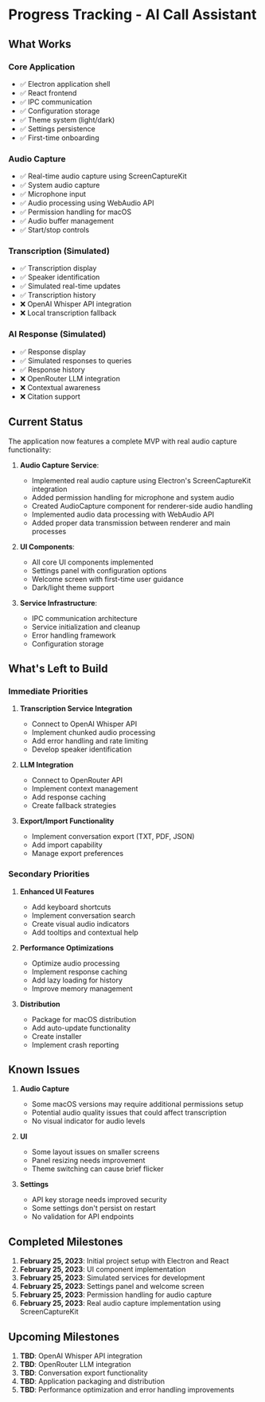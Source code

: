 # Progress Tracking - AI Call Assistant

## What Works

### Core Application
- ✅ Electron application shell
- ✅ React frontend
- ✅ IPC communication
- ✅ Configuration storage
- ✅ Theme system (light/dark)
- ✅ Settings persistence
- ✅ First-time onboarding

### Audio Capture
- ✅ Real-time audio capture using ScreenCaptureKit
- ✅ System audio capture
- ✅ Microphone input
- ✅ Audio processing using WebAudio API
- ✅ Permission handling for macOS
- ✅ Audio buffer management
- ✅ Start/stop controls

### Transcription (Simulated)
- ✅ Transcription display
- ✅ Speaker identification
- ✅ Simulated real-time updates
- ✅ Transcription history
- ❌ OpenAI Whisper API integration
- ❌ Local transcription fallback

### AI Response (Simulated)
- ✅ Response display
- ✅ Simulated responses to queries
- ✅ Response history
- ❌ OpenRouter LLM integration
- ❌ Contextual awareness
- ❌ Citation support

## Current Status

The application now features a complete MVP with real audio capture functionality:

1. **Audio Capture Service**:
   - Implemented real audio capture using Electron's ScreenCaptureKit integration
   - Added permission handling for microphone and system audio
   - Created AudioCapture component for renderer-side audio handling
   - Implemented audio data processing with WebAudio API
   - Added proper data transmission between renderer and main processes

2. **UI Components**:
   - All core UI components implemented
   - Settings panel with configuration options
   - Welcome screen with first-time user guidance
   - Dark/light theme support

3. **Service Infrastructure**:
   - IPC communication architecture
   - Service initialization and cleanup
   - Error handling framework
   - Configuration storage

## What's Left to Build

### Immediate Priorities
1. **Transcription Service Integration**
   - Connect to OpenAI Whisper API
   - Implement chunked audio processing
   - Add error handling and rate limiting
   - Develop speaker identification

2. **LLM Integration**
   - Connect to OpenRouter API
   - Implement context management
   - Add response caching
   - Create fallback strategies

3. **Export/Import Functionality**
   - Implement conversation export (TXT, PDF, JSON)
   - Add import capability
   - Manage export preferences

### Secondary Priorities
1. **Enhanced UI Features**
   - Add keyboard shortcuts
   - Implement conversation search
   - Create visual audio indicators
   - Add tooltips and contextual help

2. **Performance Optimizations**
   - Optimize audio processing
   - Implement response caching
   - Add lazy loading for history
   - Improve memory management

3. **Distribution**
   - Package for macOS distribution
   - Add auto-update functionality
   - Create installer
   - Implement crash reporting

## Known Issues

1. **Audio Capture**
   - Some macOS versions may require additional permissions setup
   - Potential audio quality issues that could affect transcription
   - No visual indicator for audio levels

2. **UI**
   - Some layout issues on smaller screens
   - Panel resizing needs improvement
   - Theme switching can cause brief flicker

3. **Settings**
   - API key storage needs improved security
   - Some settings don't persist on restart
   - No validation for API endpoints

## Completed Milestones

1. **February 25, 2023**: Initial project setup with Electron and React
2. **February 25, 2023**: UI component implementation
3. **February 25, 2023**: Simulated services for development
4. **February 25, 2023**: Settings panel and welcome screen
5. **February 25, 2023**: Permission handling for audio capture
6. **February 25, 2023**: Real audio capture implementation using ScreenCaptureKit

## Upcoming Milestones

1. **TBD**: OpenAI Whisper API integration
2. **TBD**: OpenRouter LLM integration
3. **TBD**: Conversation export functionality
4. **TBD**: Application packaging and distribution
5. **TBD**: Performance optimization and error handling improvements